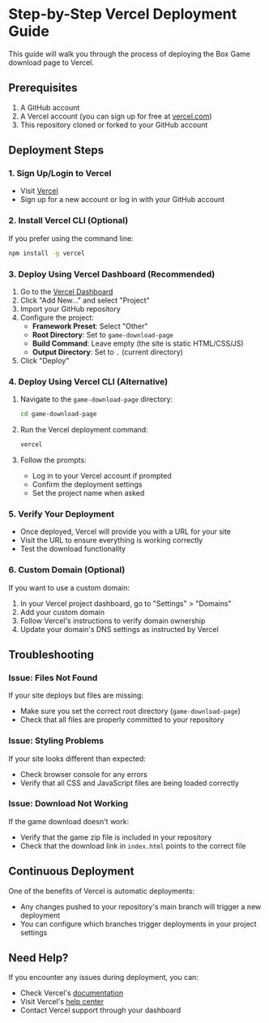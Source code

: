 # Step-by-Step Vercel Deployment Guide

This guide will walk you through the process of deploying the Box Game download page to Vercel.

## Prerequisites

1. A GitHub account
2. A Vercel account (you can sign up for free at [vercel.com](https://vercel.com))
3. This repository cloned or forked to your GitHub account

## Deployment Steps

### 1. Sign Up/Login to Vercel

- Visit [Vercel](https://vercel.com/)
- Sign up for a new account or log in with your GitHub account

### 2. Install Vercel CLI (Optional)

If you prefer using the command line:

```bash
npm install -g vercel
```

### 3. Deploy Using Vercel Dashboard (Recommended)

1. Go to the [Vercel Dashboard](https://vercel.com/dashboard)
2. Click "Add New..." and select "Project"
3. Import your GitHub repository
4. Configure the project:
   - **Framework Preset**: Select "Other"
   - **Root Directory**: Set to `game-download-page`
   - **Build Command**: Leave empty (the site is static HTML/CSS/JS)
   - **Output Directory**: Set to `.` (current directory)
5. Click "Deploy"

### 4. Deploy Using Vercel CLI (Alternative)

1. Navigate to the `game-download-page` directory:
   ```bash
   cd game-download-page
   ```

2. Run the Vercel deployment command:
   ```bash
   vercel
   ```

3. Follow the prompts:
   - Log in to your Vercel account if prompted
   - Confirm the deployment settings
   - Set the project name when asked

### 5. Verify Your Deployment

- Once deployed, Vercel will provide you with a URL for your site
- Visit the URL to ensure everything is working correctly
- Test the download functionality

### 6. Custom Domain (Optional)

If you want to use a custom domain:

1. In your Vercel project dashboard, go to "Settings" > "Domains"
2. Add your custom domain
3. Follow Vercel's instructions to verify domain ownership
4. Update your domain's DNS settings as instructed by Vercel

## Troubleshooting

### Issue: Files Not Found

If your site deploys but files are missing:
- Make sure you set the correct root directory (`game-download-page`)
- Check that all files are properly committed to your repository

### Issue: Styling Problems

If your site looks different than expected:
- Check browser console for any errors
- Verify that all CSS and JavaScript files are being loaded correctly

### Issue: Download Not Working

If the game download doesn't work:
- Verify that the game zip file is included in your repository
- Check that the download link in `index.html` points to the correct file

## Continuous Deployment

One of the benefits of Vercel is automatic deployments:

- Any changes pushed to your repository's main branch will trigger a new deployment
- You can configure which branches trigger deployments in your project settings

## Need Help?

If you encounter any issues during deployment, you can:
- Check Vercel's [documentation](https://vercel.com/docs)
- Visit Vercel's [help center](https://vercel.com/help)
- Contact Vercel support through your dashboard